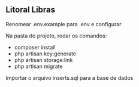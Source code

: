 ## Litoral Libras ##

Renomear .env.example para .env e configurar

Na pasta do projeto, rodar os comandos:

- composer install
- php artisan key:generate
- php artisan storage:link
- php artisan migrate

Importar o arquivo inserts.sql para a base de dados